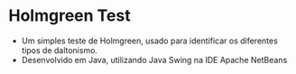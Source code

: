 # Holmgreen Test
- Um simples teste de Holmgreen, usado para identificar os diferentes tipos de daltonismo.
- Desenvolvido em Java, utilizando Java Swing na IDE Apache NetBeans
